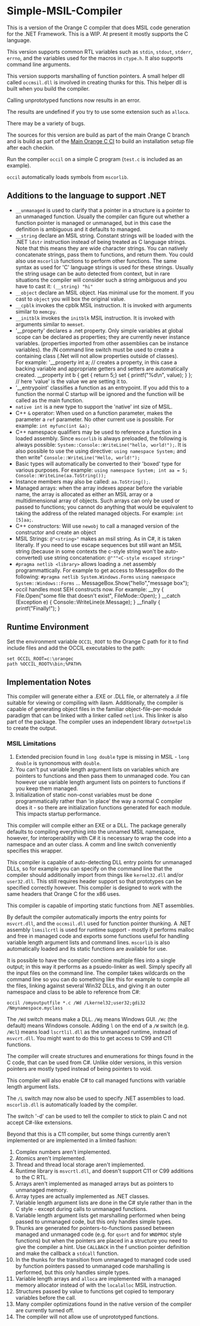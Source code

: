 # Simple-MSIL-Compiler

This is a version of the Orange C compiler that does MSIL code generation for the .NET Framework.
This is a WIP.  At present it mostly supports the C language.  

This version supports common RTL variables such as `stdin`, `stdout`, `stderr`, `errno`, and the variables used for the macros in `ctype.h`.   It also supports command line arguments.
 
This version supports marshalling of function pointers.  A small helper dll called `occmsil.dll` is involved in creating thunks for this.  This helper dll is built when you build the compiler. 

Calling unprototyped functions now results in an error.

The results are undefined if you try to use some extension such as `alloca`.

There may be a variety of bugs.

The sources for this version are build as part of the main Orange C branch and is build as part of the [Main Orange C CI](https://ci.appveyor.com/project/LADSoft/orangec) to build an installation setup file after each checkin.

Run the compiler `occil` on a simple C program (`test.c` is included as an example).

`occil` automatically loads symbols from `mscorlib`.

## Additions to the language to support .NET

* `__unmanaged` is used to clarify that a pointer in a structure is a pointer to an unmanaged function.   Usually the compiler can figure out whether a function pointer is managed or unmanaged, but in this case the definition is ambiguous 	and it defaults to managed.
* `__string` declare an MSIL string.  Constant strings will be loaded with the .NET `ldstr` instruction instead of being treated as C language strings.  Note that this means they are wide character strings.  You can natively concatenate strings, pass them to functions, and return them.  You could also use `mscorlib` functions to perform other functions.  The same syntax as used for 'C' language strings is used for these strings.   Usually the string usage can be auto detected from context, but in rare situations the compiler will consider such a string ambiguous and you have to cast it:   `(__string) "hi"`
* `__object` declare an MSIL object.  Has minimal use for the moment.   If you cast to `object` you will box the original value.
* `__cpblk` invokes the cpblk MSIL instruction.   It is invoked with arguments similar to `memcpy`.
*  `__initblk` invokes the `initblk` MSIL instruction.   It is invoked with arguments similar to `memset`.
* '__property' declares a .net property.   Only simple variables at global scope can be declared as properties; they are currently never instance variables. (properties imported from other assemblies can be instance variables).  the /N command line switch must be used to create a containing class (.Net will not allow properties outside of classes).   
For example:
	'__property int a; // creates a property, in this case a backing variable and appropriate getters and setters
				are automatically created.
	__property int b { get { return 5;} set { printf("%d\n", value); } }; // here 'value' is the value we are 
				setting it to.
* '__entrypoint' classifies a function as an entrypoint.   If you add this to a function the normal C startup will be ignored and the function will be called as the main function.
*  `native int` is a new type to support the 'native' int size of MSIL.
*  C++ `&` operator: When used on a function parameter, makes the parameter a `ref` parameter.  No other current use is possible.   For example: `int myfunc(int &a);`
*  C++ namespace qualifiers may be used to reference a function in a loaded assembly.  Since `mscorlib` is always preloaded, the following is always possible:   `System::Console::WriteLine("hello, world!");`.   It is also possible to use the using directive:  `using namespace System;` and then write"  `Console::WriteLine("Hello, world!");`
*  Basic types will automatically be converted to their 'boxed' type for various purposes.   For example:
	`using namespace System;
	int aa = 5;
	Console::WriteLine(aa.ToString());`
* Instance members may also be called: `aa.ToString();`.
* Managed arrays: when the array indexes appear before the variable name, the array is allocated as either an MSIL array or a multidimensional array of objects.   Such arrays can only be used or passed to functions; you cannot do anything that would be equivalent to taking the address of the related managed objects. For example: `int [5]aa;`.
* C++ constructors: Will use `newobj` to call a managed version of the constructor and create an object
* MSIL Strings: `@"<string>"` makes an msil string.   As in C#, it is taken literally.  If you need to use escape sequences but still want an MSIL string (because in some contexts the c-style string won't be auto-converted) use string concatenation: `@"""<C-style escaped string>"`
* `#pragma netlib <library>` allows loading a .net assembly programmattically.   For example to get access to MessageBox do the following:
	`#pragma netlib System.Windows.Forms`
	`using namespace System::Windows::Forms`
	...
	MessageBox.Show("hello","message box");
* occil handles most SEH constructs now.   For example:
	__try {
		File.Open("some file that doesn't exist", FileMode::Open);
	}
	__catch (Exception e) {
		Console::WriteLine(e.Message);
	}
	__finally {
		printf("Finally!");
	}
## Runtime Environment
Set the environment variable `OCCIL_ROOT` to the Orange C path for it to find include files and add the OCCIL executables to the path:

    set OCCIL_ROOT=c:\orangec
    path %OCCIL_ROOT%\bin;%PATH%

## Implementation Notes
This compiler will generate either a .EXE or .DLL file, or alternately a .il file suitable for viewing or compiling with ilasm.   Additionally, the compiler is capable of generating object files in the familiar object-file-per-module paradigm that can be linked with a linker called `netlink`.   This linker is also part of the package.   The compiler uses an independent library `dotnetpelib` to create the output.

### MSIL Limitations
1) Extended precision found in `long double` type is missing  in MSIL - `long double` is synonomous with `double`.
2) You can't put variable length argument lists on variables which are pointers to functions and then pass them to unmanaged code.  You can however use variable length argument lists on pointers to functions if you keep them managed.
3) Initialization of static non-const variables must be done programmatically rather than 'in place' the way a normal C compiler does it - so there are initialization functions generated for each module.   This impacts startup performance.

This compiler will compile either an EXE or a DLL.  The package generally defaults to compiling everything into the unnamed MSIL namespace, however, for interoperability with C# it is necessary to wrap the code into a namespace and an outer class.  A comm
and line switch conveniently specifies this wrapper.

This compiler is capable of auto-detecting DLL entry points for unmanaged DLLs, so for example you can specify on the command line that the compiler should additionally import from things like `kernel32.dll` and/or `user32.dll`.   This still requires header support so that prototypes can be specified correctly however.   This compiler is designed to work with the same headers that Orange C for the x86 uses.  

This compiler is capable of importing static functions from .NET assemblies.

By default the compiler automatically imports the entry points for `msvcrt.dll`, and the `occmsil.dll` used for function pointer thunking.  A .NET assembly `lsmsilcrtl` is used for runtime support - mostly it performs malloc and free in managed code and exports some functions useful for handling variable length argument lists and command lines.  `mscorlib`
is also automatically loaded and its static functions are available for use.

It is possible to have the compiler combine multiple files into a single output; in this way it performs as a psuedo-linker as well.   Simply specify all the input files on the command line.   The compiler takes wildcards on the command line so you can do something like this for example to compile all the files, linking against several Win32 DLLs, and giving it an outer namespace and class to be able to reference from C#:   

    occil /omyoutputfile *.c /Wd /Lkernel32;user32;gdi32 /Nmynamespace.myclass

The `/Wd` switch means make a DLL.  `/Wg` means Windows GUI.   `/Wc` (the default) means Windows console.   Adding `l` on the end of a `/W` switch (e.g. `/Wcl`) means load
`lscrtlil.dll` as the unmanaged runtime, instead of `msvcrt.dll`.   You might want to do this to get access to C99 and C11 functions.

The compiler will create structures and enumerations for things found in the C code, that can be used from C#.   Unlike older versions, in this version pointers are mostly typed instead of being pointers to void.

This compiler will also enable C# to call managed functions with variable length argument lists.  

The `/L` switch may now also be used to specify .NET assemblies to load.  `mscorlib.dll` is automatically loaded by the compiler.

The switch '-d' can be used to tell the compiler to stick to plain C and not accept C#-like extensions.

Beyond that this is a C11 compiler, but some things currently aren't implemented or are implemented in a limited fashion:

1) Complex numbers aren't implemented.
2) Atomics aren't implemented.
3) Thread and thread local storage aren't implemented.
4) Runtime library is `msvcrtl.dll`, and doesn't support C11 or C99 additions to the C RTL.
5) Arrays aren't implemented as managed arrays but as pointers to unmanaged memory.
6) Array types are actually implemented as .NET classes.
7) Variable length argument lists are done in the C# style rather than in the C style - except during calls to unmanaged functions.
8) Variable length argument lists get marshalling performed when being passed to unmanaged code, but this only handles simple types.
9) Thunks are generated for pointers-to-functions passed between managed and unmanaged code (e.g. for `qsort` and for `WNDPROC` style functions) but when the pointers are placed in a structure you need to give the compiler a hint.  Use `CALLBACK` in the f
unction pointer definition and make the callback a `stdcall` function.
10) In the thunks for the transition from unmanaged to managed code used by function pointers passed to unmanaged code marshalling is performed, but this only handles simple types.
11) Variable length arrays and `alloca` are implemented with a managed memory allocator instead of with the `localalloc` MSIL instruction.
12) Structures passed by value to functions get copied to temporary variables before the call.
13) Many compiler optimizations found in the native version of the compiler are currently turned off.
14) The compiler will not allow use of unprototyped functions.
